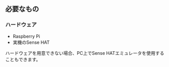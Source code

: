 ## 必要なもの

### ハードウェア

- Raspberry Pi
- 実機のSense HAT

ハードウェアを用意できない場合、PC上でSense HATエミュレータを使用することもできます。